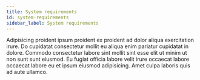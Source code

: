 ```yaml
---
title: System requirements
id: system-requirements
sidebar_label: System requirements
---
```


Adipisicing proident ipsum proident ex proident ad dolor aliqua exercitation irure. Do cupidatat consectetur mollit eu aliqua enim pariatur cupidatat in dolore. Commodo consectetur labore sint mollit sint esse elit ut minim ut non sunt sunt eiusmod. Eu fugiat officia labore velit irure occaecat labore occaecat labore eu et ipsum eiusmod adipisicing. Amet culpa laboris quis ad aute ullamco.

